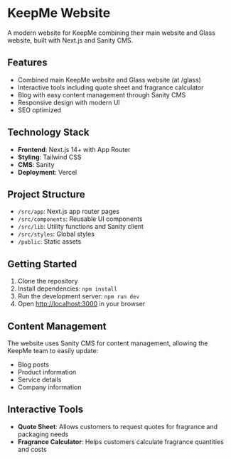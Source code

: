 # KeepMe Website

A modern website for KeepMe combining their main website and Glass website, built with Next.js and Sanity CMS.

## Features

- Combined main KeepMe website and Glass website (at /glass)
- Interactive tools including quote sheet and fragrance calculator
- Blog with easy content management through Sanity CMS
- Responsive design with modern UI
- SEO optimized

## Technology Stack

- **Frontend**: Next.js 14+ with App Router
- **Styling**: Tailwind CSS
- **CMS**: Sanity
- **Deployment**: Vercel

## Project Structure

- `/src/app`: Next.js app router pages
- `/src/components`: Reusable UI components
- `/src/lib`: Utility functions and Sanity client
- `/src/styles`: Global styles
- `/public`: Static assets

## Getting Started

1. Clone the repository
2. Install dependencies: `npm install`
3. Run the development server: `npm run dev`
4. Open [http://localhost:3000](http://localhost:3000) in your browser

## Content Management

The website uses Sanity CMS for content management, allowing the KeepMe team to easily update:

- Blog posts
- Product information
- Service details
- Company information

## Interactive Tools

- **Quote Sheet**: Allows customers to request quotes for fragrance and packaging needs
- **Fragrance Calculator**: Helps customers calculate fragrance quantities and costs
